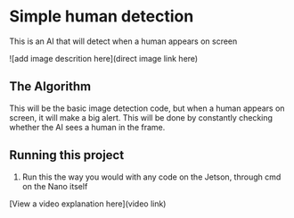# Simple human detection

This is an AI that will detect when a human appears on screen

![add image descrition here](direct image link here)

## The Algorithm

This will be the basic image detection code, but when a human appears on screen, it will make a big alert. This will be done by constantly checking whether the AI sees a human in the frame.

## Running this project

1. Run this the way you would with any code on the Jetson, through cmd on the Nano itself

[View a video explanation here](video link)
